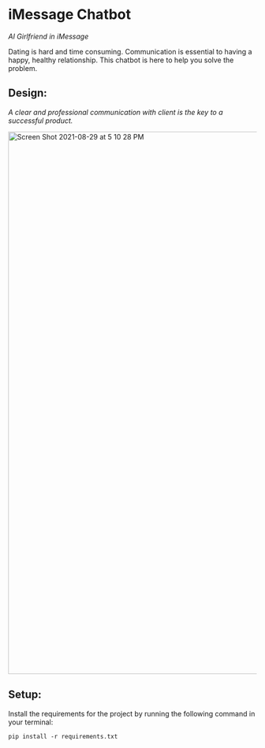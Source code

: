 # iMessage Chatbot

*AI Girlfriend in iMessage*  

Dating is hard and time consuming. Communication is essential to having a happy, healthy relationship. This chatbot is here to help you solve the problem.
<br>
## Design:
*A clear and professional communication with client is the key to a successful product.* 

<img width="1101" alt="Screen Shot 2021-08-29 at 5 10 28 PM" src="https://user-images.githubusercontent.com/20052048/131270077-db75877c-f8d6-4937-b950-30093c149ca0.png">


## Setup:
Install the requirements for the project by running the following command in your terminal:
```
pip install -r requirements.txt
```

